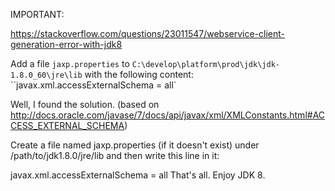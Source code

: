 IMPORTANT:


https://stackoverflow.com/questions/23011547/webservice-client-generation-error-with-jdk8




Add a file ``jaxp.properties`` to ``C:\develop\platform\prod\jdk\jdk-1.8.0_60\jre\lib`` with the following content: ``javax.xml.accessExternalSchema = all`



Well, I found the solution. (based on http://docs.oracle.com/javase/7/docs/api/javax/xml/XMLConstants.html#ACCESS_EXTERNAL_SCHEMA)

Create a file named jaxp.properties (if it doesn't exist) under /path/to/jdk1.8.0/jre/lib and then write this line in it:

javax.xml.accessExternalSchema = all
That's all. Enjoy JDK 8.